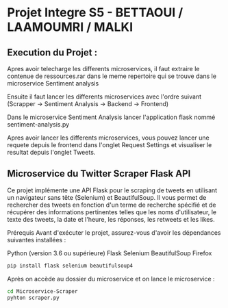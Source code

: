 # Projet Integre S5 - BETTAOUI / LAAMOUMRI / MALKI

## Execution du Projet :

Apres avoir telecharge les differents microservices, il faut extraire le contenue de ressources.rar dans le meme repertoire qui se trouve dans le microservice Sentiment analysis

Ensuite il faut lancer les differents microservices avec l'ordre suivant (Scrapper -> Sentiment Analysis -> Backend -> Frontend)

Dans le microservice Sentiment Analysis lancer l'application flask nommé sentiment-analysis.py

Apres avoir lancer les differents microservices, vous pouvez lancer une requete depuis le frontend dans l'onglet Request Settings et visualiser le resultat depuis l'onglet Tweets.


## Microservice du Twitter Scraper Flask API

Ce projet implémente une API Flask pour le scraping de tweets en utilisant un navigateur sans tête (Selenium) et BeautifulSoup. Il vous permet de rechercher des tweets en fonction d'un terme de recherche spécifié et de récupérer des informations pertinentes telles que les noms d'utilisateur, le texte des tweets, la date et l'heure, les réponses, les retweets et les likes.

Prérequis
Avant d'exécuter le projet, assurez-vous d'avoir les dépendances suivantes installées :

  Python (version 3.6 ou supérieure)
  Flask
  Selenium
  BeautifulSoup
  Firefox 

```bash
pip install flask selenium beautifulsoup4
```

Après on accède au dossier du microservice et on lance le microservice :
```bash
cd Microservice-Scraper
pyhton scraper.py
```
